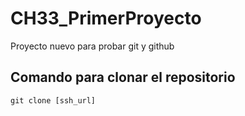 # CH33_PrimerProyecto
Proyecto nuevo para probar git y github

## Comando para clonar el repositorio
`git clone [ssh_url]`
